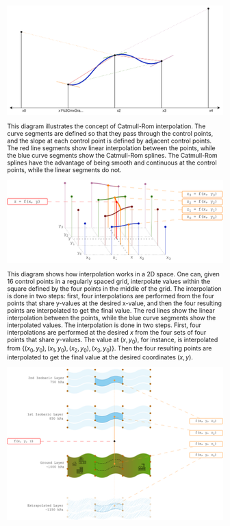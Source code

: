 ![Catmull-Rom Interpolation](images/catmull-rom-interpolation.svg)

This diagram illustrates the concept of Catmull-Rom interpolation. The curve segments are defined so that they pass through the control points, and the slope at each control point is defined by adjacent control points. The red line segments show linear interpolation between the points, while the blue curve segments show the Catmull-Rom splines. The Catmull-Rom splines have the advantage of being smooth and continuous at the control points, while the linear segments do not.


![Interpolation in 2D](images/interpolation-2d.svg)

This diagram shows how interpolation works in a 2D space. One can, given 16 control points in a regularly spaced grid, interpolate values within the square defined by the four points in the middle of the grid. The interpolation is done in two steps: first, four interpolations are performed from the four points that share y-values at the desired x-value, and then the four resulting points are interpolated to get the final value. The red lines show the linear interpolation between the points, while the blue curve segments show the interpolated values. The interpolation is done in two steps. First, four interpolations are performed at the desired $x$ from the four sets of four points that share $y$-values. The value at $(x, y_0)$, for instance, is interpolated from $\{(x_0, y_0), (x_1, y_0), (x_2, y_0), (x_3, y_0)\}$. Then the four resulting points are interpolated to get the final value at the desired coordinates $(x, y)$.


![Vertical Interpolation](images/vertical-interpolation.svg)
